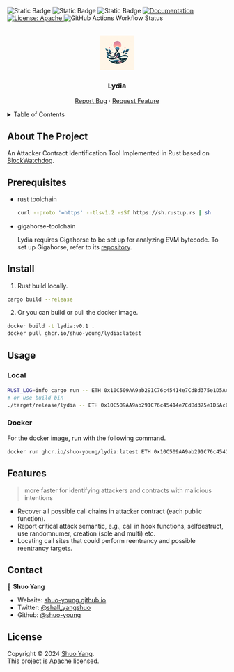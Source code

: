 <!-- <h1 align="center">Welcome to NFTDefects 👋</h1> -->
<p>
  <img alt="Static Badge" src="https://img.shields.io/badge/rust-1.75.0-blue">
  <img alt="Static Badge" src="https://img.shields.io/badge/ubuntu-20.04-yellow">
  <img alt="Static Badge" src="https://img.shields.io/badge/docker-v0.1-purple">
  <a href="doc url" target="_blank">
    <img alt="Documentation" src="https://img.shields.io/badge/documentation-yes-brightgreen.svg" />
  </a>
  <a href="LICSEN" target="_blank">
    <img alt="License: Apache" src="https://img.shields.io/badge/License-Apache-yellow.svg" />
  </a>
  <img alt="GitHub Actions Workflow Status" src="https://img.shields.io/github/actions/workflow/status/shuo-young/lydia/publish-docker-image.yml">
  <!-- <img alt="GitHub forks" src="https://img.shields.io/github/forks/NFTDefects/nftdefects">

<!-- <img alt="GitHub forks" src="https://img.shields.io/github/stars/NFTDefects/nftdefects"> -->

  <!-- <a href="https://twitter.com/shall_yangshuo" target="_blank">
    <img alt="Twitter: shall\_yangshuo" src="https://img.shields.io/twitter/follow/shall_yangshuo.svg?style=social" />
  </a> -->
</p>

<br />
<div align="center">
  <a href="https://github.com/shuo-young/lydia">
    <img src="logo.png" alt="Logo" width="80" height="80">
  </a>

<h3 align="center">Lydia</h3>

  <p align="center">
    <!-- <a href="https://github.com/shuo-young/BlockWatchdog"><strong>Explore the docs »</strong></a> -->
    <!-- <br /> -->
    <!-- <br /> -->
    <!-- <a href="https://github.com/shuo-young/BlockWatchdog">View Demo</a>
    · -->
    <a href="https://github.com/shuo-young/lydia/issues">Report Bug</a>
    ·
    <a href="https://github.com/shuo-young/lydia/issues">Request Feature</a>
  </p>
</div>

<!-- TABLE OF CONTENTS -->
<details>
  <summary>Table of Contents</summary>
  <ol>
    <li>
      <a href="#about-the-project">About The Project</a>
    </li>
    <li>
      <a href="#getting-started">Prerequisites</a>
      <ul>
        <li><a href="#prerequisites">Prerequisites</a></li>
        <li><a href="#install">Install</a></li>
      </ul>
    </li>
    <li>
      <a href="#usage">Usage</a>
      <ul>
        <li><a href="#local">Local</a></li>
        <li><a href="#docker">Docker</a></li>
      </ul>
    </li>
    <!-- <li><a href="#code-structure">Code Structure</a></li> -->
    <li><a href="#features">Features</a></li>
    <!-- <li><a href="#publication">Publication</a></li> -->
    <li><a href="#contact">Contact</a></li>
    <li><a href="#license">License</a></li>

  </ol>
</details>

<!-- ABOUT THE PROJECT -->

## About The Project

An Attacker Contract Identification Tool Implemented in Rust based on [BlockWatchdog](https://github.com/shuo-young/BlockWatchdog).

<!-- [![Product Name Screen Shot][product-screenshot]](https://example.com) -->
<!-- <p align="right">(<a href="#readme-top">back to top</a>)</p> -->

## Prerequisites

-   rust toolchain

    ```bash
    curl --proto '=https' --tlsv1.2 -sSf https://sh.rustup.rs | sh
    ```

-   gigahorse-toolchain

    Lydia requires Gigahorse to be set up for analyzing EVM bytecode. To set up Gigahorse, refer to its [repository](https://github.com/nevillegrech/gigahorse-toolchain).

<!-- <img align="left" width="213" src="logo.png"> -->

## Install

1. Rust build locally.

```sh
cargo build --release
```

2. Or you can build or pull the docker image.

```sh
docker build -t lydia:v0.1 .
docker pull ghcr.io/shuo-young/lydia:latest
```

## Usage

### Local

```sh
RUST_LOG=info cargo run -- ETH 0x10C509AA9ab291C76c45414e7CdBd375e1D5AcE8
# or use build bin
./target/release/lydia -- ETH 0x10C509AA9ab291C76c45414e7CdBd375e1D5AcE8
```

### Docker

For the docker image, run with the following command.

```sh
docker run ghcr.io/shuo-young/lydia:latest ETH 0x10C509AA9ab291C76c45414e7CdBd375e1D5AcE8
```

## Features

> more faster for identifying attackers and contracts with malicious intentions

-   Recover all possible call chains in attacker contract (each public function).
-   Report critical attack semantic, e.g., call in hook functions, selfdestruct, use randomnumer, creation (sole and multi) etc.
-   Locating call sites that could perform reentrancy and possible reentrancy targets.

## Contact

👤 **Shuo Yang**

-   Website: [shuo-young.github.io](https://shuo-young.github.io/)
-   Twitter: [@shall_yangshuo](https://twitter.com/shall_yangshuo)
-   Github: [@shuo-young](https://github.com/shuo-young)

## License

Copyright © 2024 [Shuo Yang](https://github.com/shuo-young).<br />
This project is [Apache](https://github.com/NFTDefects/nftdefects/blob/master/LICENSE) licensed.
